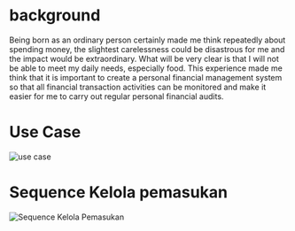 # background
Being born as an ordinary person certainly made me think repeatedly about spending money, the slightest carelessness could be disastrous for me and the impact would be extraordinary. What will be very clear is that I will not be able to meet my daily needs, especially food. This experience made me think that it is important to create a personal financial management system so that all financial transaction activities can be monitored and make it easier for me to carry out regular personal financial audits.
<!--
```bash
$ pip3 install 
```
-->
# Use Case
![use case](https://github.com/ThomRib/Si-Hemat/assets/74390441/7a6b03ee-7d50-443d-a160-2fbc50496fe2)

# Sequence Kelola pemasukan
![Sequence Kelola Pemasukan](https://github.com/ThomRib/Si-Hemat/assets/74390441/e8c63299-dfaf-4b36-8431-a020aec3439d)
